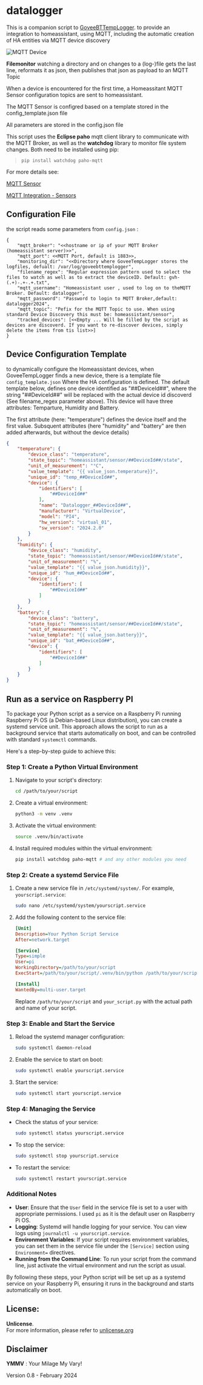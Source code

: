 # datalogger

This is a companion script to [GoveeBTTempLogger](https://github.com/wcbonner/GoveeBTTempLogger). to provide an integration to homeassistant, using MQTT, including the automatic creation of HA entities via MQTT device discovery  



![MQTT Device](./mqtt_device.png)


**Filemonitor** watching a directory and on changes to a (log-)file gets the last line, reformats it as json, then publishes that json as payload to an MQTT Topic

When a device is encountered for the first time, a Homeassitant MQTT Sensor configuration topics are sent to homeassistant.  

The MQTT Sensor is configred based on a template stored in the config_template.json file

All parameters are stored in the config.json file

This script uses the **Eclipse paho** mqtt client library to communicate with the MQTT Broker, as well as the **watchdog** library to monitor file system changes.
Both need to be installed using pip:
   >`pip install watchdog paho-mqtt`

For more details see:  

   [MQTT Sensor](https://www.home-assistant.io/integrations/sensor.mqtt/)

   [MQTT Integration - Sensors](Mhttps://www.home-assistant.io/integrations/mqtt/#sensors)


## Configuration File

the script reads some parameters from `config.json` :  

```
{
    "mqtt_broker": "<<hostname or ip of your MQTT Broker (homeassistant server)>>",
    "mqtt_port": <<MQTT Port, default is 1883>>,
    "monitoring_dir": "<<Directory where GoveeTempLogger stores the logfiles, defualt: /var/log/goveebttemplogger",
    "filename_regex": "Regular expression pattern used to select the files to watch as well as to extract the deviceID. Default: gvh-(.+)-.+-.+.txt",
    "mqtt_username": "Homeassistant user , used to log on to theMQTT Broker. Default: datalogger",
    "mqtt_password": "Password to login to MQTT Broker,default: datalogger2024",
    "mqtt_topic": "Pefix for the MQTT Topic to use. When using standard Device Discovery this must be: homeassistant/sensor",
    "tracked_devices": [<<Empty ... Will be filled by the script as devices are discoverd. If you want to re-discover devices, simply delete the items from tis list>>]
}

```

## Device Configuration Template

to dynamically configure the Homeassistant devices, when GoveeTempLogger finds a new device, there is a template file `config_template.json` Where the HA configuration is defined. The default template below, defines one device identified as "##DeviceId##", where the string "##DeviceId##" will be replaced with the actual device id discoverd (See filename_regex parameter above). This device will have three attributes: Temparture, Humidity and Battery.

The first attribute (here: "temperature") defines the device itself and the first value. Subsquent attributes (here "humidity" and "battery" are then added afterwards, but without the device details)

```json
{
    "temperature": {
        "device_class": "temperature",
        "state_topic": "homeassistant/sensor/##DeviceId##/state",
        "unit_of_measurement": "°C",
        "value_template": "{{ value_json.temperature}}",
        "unique_id": "temp_##DeviceId##",
        "device": {
            "identifiers": [
                "##DeviceId##"
            ],
            "name": "Datalogger_##DeviceId##",
            "manufacturer": "VirtualDevice",
            "model": "PI4",
            "hw_version": "virtual_01",
            "sw_version": "2024.2.0"
        }
    },
    "humidity": {
        "device_class": "humidity",
        "state_topic": "homeassistant/sensor/##DeviceId##/state",
        "unit_of_measurement": "%",
        "value_template": "{{ value_json.humidity}}",
        "unique_id": "hum_##DeviceId##",
        "device": {
            "identifiers": [
                "##DeviceId##"
            ]
        }
    },
    "battery": {
        "device_class": "battery",
        "state_topic": "homeassistant/sensor/##DeviceId##/state",
        "unit_of_measurement": "%",
        "value_template": "{{ value_json.battery}}",
        "unique_id": "bat_##DeviceId##",
        "device": {
            "identifiers": [
                "##DeviceId##"
            ]
        }
    }
}
```


## Run as a service on Raspberry PI

To package your Python script as a service on a Raspberry Pi running Raspberry Pi OS (a Debian-based Linux distribution), you can create a systemd service unit. This approach allows the script to run as a background service that starts automatically on boot, and can be controlled with standard `systemctl` commands.

Here's a step-by-step guide to achieve this:

### Step 1: Create a Python Virtual Environment

1. Navigate to your script's directory:

   ```bash
   cd /path/to/your/script
   ```

2. Create a virtual environment:

   ```bash
   python3 -m venv .venv
   ```

3. Activate the virtual environment:

   ```bash
   source .venv/bin/activate
   ```

4. Install required modules within the virtual environment:

   ```bash
   pip install watchdog paho-mqtt # and any other modules you need
   ```

### Step 2: Create a systemd Service File

1. Create a new service file in `/etc/systemd/system/`. For example, `yourscript.service`:

   ```bash
   sudo nano /etc/systemd/system/yourscript.service
   ```

2. Add the following content to the service file:

   ```ini
   [Unit]
   Description=Your Python Script Service
   After=network.target

   [Service]
   Type=simple
   User=pi
   WorkingDirectory=/path/to/your/script
   ExecStart=/path/to/your/script/.venv/bin/python /path/to/your/script/your_script.py

   [Install]
   WantedBy=multi-user.target
   ```

   Replace `/path/to/your/script` and `your_script.py` with the actual path and name of your script.

### Step 3: Enable and Start the Service

1. Reload the systemd manager configuration:

   ```bash
   sudo systemctl daemon-reload
   ```

2. Enable the service to start on boot:

   ```bash
   sudo systemctl enable yourscript.service
   ```

3. Start the service:

   ```bash
   sudo systemctl start yourscript.service
   ```

### Step 4: Managing the Service

- Check the status of your service:

  ```bash
  sudo systemctl status yourscript.service
  ```

- To stop the service:

  ```bash
  sudo systemctl stop yourscript.service
  ```

- To restart the service:

  ```bash
  sudo systemctl restart yourscript.service
  ```

### Additional Notes

- **User**: Ensure that the `User` field in the service file is set to a user with appropriate permissions. I used `pi` as it is the default user on Raspberry Pi OS.
- **Logging**: Systemd will handle logging for your service. You can view logs using `journalctl -u yourscript.service`.
- **Environment Variables**: If your script requires environment variables, you can set them in the service file under the `[Service]` section using `Environment=` directives.
- **Running from the Command Line**: To run your script from the command line, just activate the virtual environment and run the script as usual.

By following these steps, your Python script will be set up as a systemd service on your Raspberry Pi, ensuring it runs in the background and starts automatically on boot.


## License: 

**Unlicense**.  
For more information, please refer to [unlicense.org](http://unlicense.org/)


## Disclaimer

**YMMV** : Your Milage My Vary!




Version 0.8 - February 2024